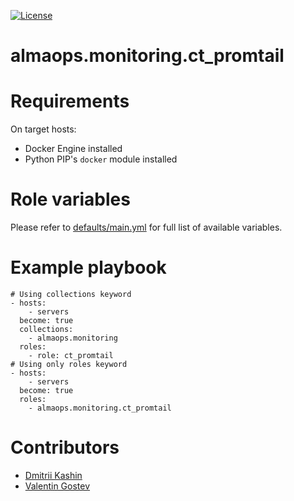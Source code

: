 [![License](https://img.shields.io/badge/license-MIT%20License-brightgreen.svg)](./LICENSE)
# almaops.monitoring.ct_promtail

# Requirements
On target hosts:
- Docker Engine installed
- Python PIP's `docker` module installed

# Role variables
Please refer to [defaults/main.yml](./defaults/main.yml) for full list of available variables. 

# Example playbook
```
# Using collections keyword
- hosts:
    - servers
  become: true
  collections:
    - almaops.monitoring
  roles:
    - role: ct_promtail
# Using only roles keyword
- hosts:
    - servers
  become: true
  roles:
    - almaops.monitoring.ct_promtail
```

# Contributors
- [Dmitrii Kashin](https://github.com/freehck)
- [Valentin Gostev](https://github.com/ussrlongbow)
